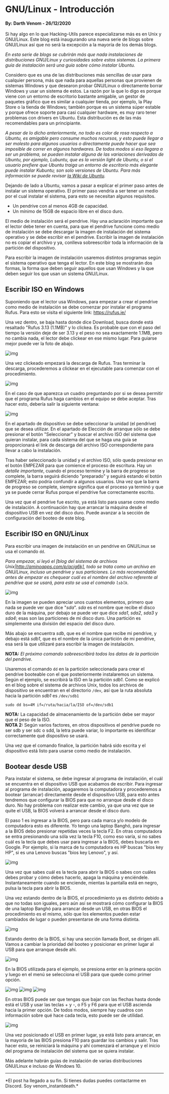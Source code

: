 # GNU/Linux - Introducción
<b>By: Darth Venom - 26/12/2020</b>
<br>
<br>
Si hay algo en lo que Hacking-Utils parece especializarse más es en Unix y GNU/Linux. Este blog está inaugurando una nueva serie de blogs sobre GNU/Linux así que no será la excepción a la mayoría de los demás blogs.

*En esta serie de blogs se cubrirán más que nada instalaciones de distribuciones GNU/Linux y curiosidades sobre estos sistemas. La primera guía de instalación será una guía sobre cómo instalar Ubuntu.*

Considero que es una de las distribuciones más sencillas de usar para cualquier persona, más que nada para aquellas personas que provienen de sistemas Windows y que desearon probar GNU/Linux o directamente borrar Windows y usar un sistema de estos. La razón por la que lo digo es porque viene con un entorno de escritorio bastante amigable, un gestor de paquetes gráfico que es similar a cualquier tienda, por ejemplo, la Play Store o la tienda de Windows; también porque es un sistema súper estable y porque ofrece soporte para casi cualquier hardware, es muy raro tener problemas con drivers en Ubuntu. Esta distribución es de las más recomendables para un principiante.

*A pesar de lo dicho anteriormente, no todo es color de rosa respecto a Ubuntu, es amigable pero consume muchos recursos, y esto puede llegar a ser molesto para algunos usuarios o directamente puede hacer que sea imposible de correr en algunos hardwares. De todos modos si eso llegara a ser un problema, se pueden instalar alguna de las variaciones derivadas de Ubuntu, por ejemplo, Lubuntu, que es la versión light de Ubuntu, o si el usuario prefiere que Ubuntu traiga un entorno de escritorio más elegante puede instalar Kubuntu; son solo versiones de Ubuntu. Para más información se puede revisar [la Wiki de Ubuntu](https://wiki.ubuntu.com).*

Dejando de lado a Ubuntu, vamos a pasar a explicar el primer paso antes de instalar un sistema operativo. El primer paso vendría a ser tener un medio por el cual instalar el sistema, para esto se necesitan algunos requisitos.

- Un pendrive con al menos 4GB de capacidad.
- Un mínimo de 15GB de espacio libre en el disco duro.

El medio de instalación será el pendrive. Hay una aclaración importante que el lector debe tener en cuenta, para que el pendrive funcione como medio de instalación se debe descargar la imagen de instalación del sistema operativo y se debe escribir en el pendrive. Escribir la imagen de instalación no es copiar el archivo y ya, conlleva sobreescribir toda la información de la partición del dispositivo.

Para escribir la imagen de instalación usaremos distintos programas según el sistema operativo que tenga el lector. En este blog se mostrarán dos formas, la forma que deben seguir aquellos que usan Windows y la que deben seguir los que usan un sistema GNU/Linux.

## Escribir ISO en Windows

Suponiendo que el lector usa Windows, para empezar a crear el pendrive como medio de instalación se debe comenzar por instalar el programa Rufus. Para esto se visita el siguiente link: <https://rufus.ie/>

Una vez dentro, se baja hasta donde dice Download, busca donde está resaltado "Rufus 3.13 (1.1MB)" y lo clickea. Es probable que con el paso del tiempo la versión deje de ser 3.13 y el peso no sea exactamente 1.1MB, pero no cambia nada, el lector debe clickear en ese mismo lugar. Para guiarse mejor puede ver la foto de abajo.

![img](media/c42.jpg)

Una vez clickeado empezará la descarga de Rufus. Tras terminar la descarga, procederemos a clickear en el ejecutable para comenzar con el procedimiento.

![img](media/c43.jpg)

En el caso de que aparezca un cuadro preguntando por si se desea permitir que el programa Rufus haga cambios en el equipo se debe aceptar. Tras hacer esto, debería salir la siguiente ventana:

![img](media/c44.jpg)

En el apartado de dispositivo se debe seleccionar la unidad (el pendrive) que se desea utilizar. En el apartado de Elección de arranque sólo se debe presionar el botón "Seleccionar" y buscar el archivo ISO del sistema que quieran instalar, para cada sistema del que se haga una guía se proporcionará el link de descarga del archivo ISO correspondiente para llevar a cabo la instalación.

Tras haber seleccionado la unidad y el archivo ISO, sólo queda presionar en el botón EMPEZAR para que comience el proceso de escritura. Hay un *detalle importante*, cuando el proceso termine y la barra de progreso se complete, la barra seguirá diciendo "preparado" y seguirá estando el botón EMPEZAR; esto podría confundir a algunos usuarios. Una vez que la barra de progreso se complete, siempre significa que el proceso ya terminó y que ya se puede cerrar Rufus porque el pendrive fue correctamente escrito.

Una vez que el pendrive fue escrito, ya está listo para usarse como medio de instalación. A continuación hay que arrancar la máquina desde el dispositivo USB en vez del disco duro. Puede avanzar a la sección de configuración del booteo de este blog.

## Escribir ISO en GNU/Linux

Para escribir una imagen de instalación en un pendrive en GNU/Linux se usa el comando `dd`.<br>

*Para empezar, si leyó el [blog del sistema de archivos Unix|http://aminoapps.com/p/acjg6k], todo se trata como un archivo en GNU/Linux, incluso un pendrive y sus particiones. Lo más recomendable antes de empezar es chequear cuál es el nombre del archivo referente al pendrive que se usará, para esto se usa el comando `lsblk`.*

![img](media/c45.jpg)

En la imagen se pueden apreciar unos cuantos elementos, primero que nada se puede ver que dice "*sda*". *sda* es el nombre que recibe el disco duro de la máquina, por debajo se puede ver que dice *sda1*, *sda2*, *sda3* y *sda4*; esas son las particiones de mi disco duro. Una partición es simplemente una división del espacio del disco duro.

Más abajo se encuentra *sdb*, que es el nombre que recibe mi pendrive, y debajo está *sdb1*, que es el nombre de la única partición de mi pendrive, esa será la que utilizaré para escribir la imagen de instalación.

**NOTA:** *El próximo comando sobreescribirá todos los datos de la partición del pendrive.*<br>

Usaremos el comando `dd` en la partición seleccionada para crear el pendrive booteable con el que posteriormente instalaremos un sistema. Según el ejemplo, se escribirá la ISO en la partición *sdb1*. Como se explicó en el blog sobre el sistema de archivos Unix, todos los archivos de dispositivo se encuentran en el directorio `/dev`, así que la ruta absoluta hacia la partición *sdb1* es `/dev/sdb1`

```
sudo dd bs=4M if=/ruta/hacia/la/ISO of=/dev/sdb1
```

**NOTA:** La capacidad de almacenamiento de la partición debe ser mayor que el peso de la ISO.<br>
**NOTA 2:** Según varios factores, en otros dispositivos el pendrive puede no ser sdb y ser sdc o sdd, la letra puede variar, lo importante es identificar correctamente qué dispositivo se usará.

Una vez que el comando finalice, la partición habrá sido escrita y el dispositivo está listo para usarse como medio de instalación.<br>

## Bootear desde USB

Para instalar el sistema, se debe ingresar al programa de instalación, el cuál se encuentra en el dispositivo USB que acabamos de escribir. Para ingresar al programa de instalación, apagaremos la computadora y procederemos a bootear (arrancar) directamente desde el dispositivo USB, para esto antes tendremos que configurar la BIOS para que no arranque desde el disco duro. No hay problema con realizar este cambio, ya que una vez que se quite el USB, la BIOS volverá a arrancar desde el disco duro.

El paso 1 es ingresar a la BIOS, pero para cada marca y/o modelo de computadora esto es diferente. Yo tengo una laptop Banghó, para ingresar a la BIOS debo presionar repetidas veces la tecla F2. En otras computadora se entra presionando una sóla vez la tecla F10, como eso varía, si no sabes cuál es la tecla que debes usar para ingresar a la BIOS, debes buscarla en Google. Por ejemplo, si la marca de tu computadora es HP buscas "bios key HP", si es una Lenovo buscas "bios key Lenovo", y así.

![img](media/c46.jpg)

Una vez que sabes cuál es la tecla para abrir la BIOS o sabes con cuáles debes probar y cómo debes hacerlo, apaga la máquina y enciéndele. Instantaneamente cuando se enciende, mientas la pantalla está en negro, pulsa la tecla para abrir la BIOS.

Una vez estando dentro de la BIOS, el procedimiento ya es distinto debido a que no todas son iguales, pero aún así se mostrará cómo configurar la BIOS de una laptop Banghó para arrancar desde un USB, en otras BIOS el procedimiento es el mismo, sólo que los elementos pueden estar cambiados de lugar o pueden presentarse de una forma distinta.

![img](media/c47.jpg)

Estando dentro de la BIOS, si hay una sección llamada Boot, se dirigen allí. Vamos a cambiar la prioridad del booteo y posicionar en primer lugar al USB para que arranque desde ahí.

![img](media/c48.jpg)

En la BIOS utilizada para el ejemplo, se presiona enter en la primera opción y luego en el menú se selecciona el USB para que quede como primer opción.

![img](media/c49.jpg)
![img](media/c50.jpg)
![img](media/c51.jpg)

En otras BIOS puede ser que tengas que bajar con las flechas hasta donde está el USB y usar las teclas + y -, o F5 y F6 para que el USB ascienda hacia la primer opción. De todos modos, siempre hay cuadros con información sobre qué hace cada tecla, esto puede ser de utilidad.

![img](media/c52.jpg)

Una vez posicionado el USB en primer lugar, ya está listo para arrancar, en la mayoría de las BIOS presiona F10 para guardar los cambios y salir. Tras hacer esto, se reiniciará la máquina y ahí comenzará el arranque y el inicio del programa de instalación del sistema que se quiera instalar.

Más adelante habrán guías de instalación de varias distribuciones GNU/Linux e incluso de Windows 10.
<br>
<hr>
*El post ha llegado a su fin. Si tienes dudas puedes contactarme en Discord. Soy venom_instantdeath.*
